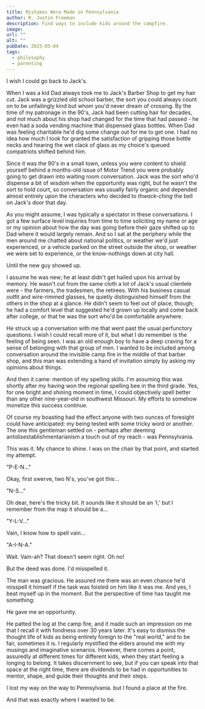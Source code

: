 ```yaml
---
title: Mistakes Were Made in Pennsylvania
author: R. Justin Freeman
description: Find ways to include kids around the campfire.
image: 
url: ""
alt: ""
pubDate: 2025-05-04
tags:
  - philosophy
  - parenting
---
```

I wish I could go back to Jack's.

When I was a kid Dad always took me to Jack's Barber Shop to get my hair cut. Jack was a grizzled old school barber, the sort you could always count on to be unfailingly kind but whom you'd never dream of crossing. By the time of my patronage in the 90's, Jack had been cutting hair for decades, and not much about his shop had changed for the time that had passed - he even had a soda vending machine that dispensed glass bottles. When Dad was feeling charitable he'd dig some change out for me to get one. I had no idea how much I took for granted the satisfaction of gripping those bottle necks and hearing the wet clack of glass as my choice's queued compatriots shifted behind him.

Since it was the 90's in a small town, unless you were content to shield yourself behind a months-old issue of Motor Trend you were probably going to get drawn into waiting room conversation. Jack was the sort who'd dispense a bit of wisdom when the opportunity was right, but he wasn't the sort to hold court, so conversation was usually fairly organic and depended almost entirely upon the characters who decided to *thwack-ching* the bell on Jack's door that day.

As you might assume, I was typically a spectator in these conversations. I got a few surface level inquiries from time to time soliciting my name or age or my opinion about how the day was going before their gaze shifted up to Dad where it would largely remain. And so I sat at the periphery while the men around me chatted about national politics, or weather we'd just experienced, or a vehicle parked on the street outside the shop, or weather we were set to experience, or the know-nothings down at city hall. 

Until the new guy showed up.

I assume he was new; he at least didn't get hailed upon his arrival by memory. He wasn't cut from the same cloth a lot of Jack's usual clientele were - the farmers, the tradesmen, the retirees. With his business casual outfit and wire-rimmed glasses, he quietly distinguished himself from the others in the shop at a glance. He didn't seem to feel out of place, though; he had a comfort level that suggested he'd grown up locally and come back after college, or that he was the sort who'd be comfortable anywhere. 

He struck up a conversation with me that went past the usual perfunctory questions. I wish I could recall more of it, but what I do remember is the feeling of being seen. I was an old enough boy to have a deep craving for a sense of belonging with that group of men. I wanted to be included among conversation around the invisible camp fire in the middle of that barber shop, and this man was extending a hand of invitation simply by asking my opinions about things.

And then it came: mention of my spelling skills. I'm assuming this was shortly after my having won the regional spelling bee in the third grade. Yes, for one bright and shining moment in time, I could objectively spell better than any other nine-year-old in southwest Missouri. My efforts to somehow monetize this success continue.

Of course my boasting had the effect anyone with two ounces of foresight could have anticipated: my being tested with some tricky word or another. The one this gentleman settled on - perhaps after deeming antidisestablishmentarianism a touch out of my reach - was Pennsylvania.

This was it. My chance to shine. I was on the chair by that point, and started my attempt. 

"P-E-N..."

Okay, first swerve, two N's, you've got this...

"N-S..." 

Oh dear, here's the tricky bit. It sounds like it should be an 'I,' but I remember from the map it should be a...

"Y-L-V..."

Vain, I know how to spell vain...

"A-I-N-A." 

Wait. Vain-ah? That doesn't seem right. Oh no!

But the deed was done. I'd misspelled it.

The man was gracious. He assured me there was an even chance he'd misspell it himself if the task was foisted on him like it was me. And yes, I beat myself up in the moment. But the perspective of time has taught me something: 

He gave me an opportunity. 

He patted the log at the camp fire, and it made such an impression on me that I recall it with fondness over 30 years later. It's easy to dismiss the thought life of kids as being entirely foreign to the "real world," and to be fair, sometimes it is. I regularly mystified the elders around me with my musings and imaginative scenarios. However, there comes a point, assuredly at different times for different kids, when they start feeling a longing to belong. It takes discernment to see, but if you can speak into that space at the right time, there are dividends to be had in opportunities to mentor, shape, and guide their thoughts and their steps.

I lost my way on the way to Pennsylvania. but I found a place at the fire.

And that was exactly where I wanted to be.